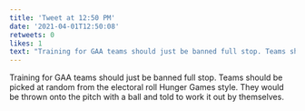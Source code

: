 ```yaml
---
title: 'Tweet at 12:50 PM'
date: '2021-04-01T12:50:08'
retweets: 0
likes: 1
text: "Training for GAA teams should just be banned full stop. Teams should be picked at random from the electoral roll Hunger Games style. They would be thrown onto the pitch with a ball and told to work it out by themselves."
---
```

Training for GAA teams should just be banned full stop. Teams should be picked at random from the electoral roll Hunger Games style. They would be thrown onto the pitch with a ball and told to work it out by themselves.